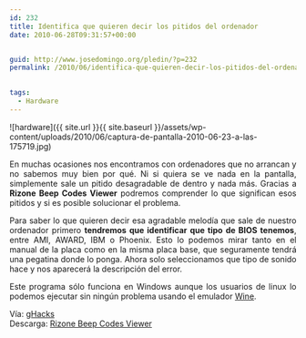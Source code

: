```yaml
---
id: 232
title: Identifica que quieren decir los pitidos del ordenador
date: 2010-06-28T09:31:57+00:00


guid: http://www.josedomingo.org/pledin/?p=232
permalink: /2010/06/identifica-que-quieren-decir-los-pitidos-del-ordenador/

  
tags:
  - Hardware
---
```

![hardware]({{ site.url }}{{ site.baseurl }}/assets/wp-content/uploads/2010/06/captura-de-pantalla-2010-06-23-a-las-175719.jpg)

<p style="text-align: justify;">
  En muchas ocasiones nos encontramos con ordenadores que no arrancan y no sabemos muy bien por qué. Ni si quiera se ve nada en la pantalla, simplemente sale un pitido desagradable de dentro y nada más. Gracias a <strong>Rizone Beep Codes Viewer</strong> podremos comprender lo que significan esos pitidos y si es posible solucionar el problema.
</p>

<p style="text-align: justify;">
  Para saber lo que quieren decir esa agradable melodía que sale de nuestro ordenador primero <strong>tendremos que identificar que tipo de BIOS tenemos</strong>, entre AMI, AWARD, IBM o Phoenix. Esto lo podemos mirar tanto en el manual de la placa como en la misma placa base, que seguramente tendrá una pegatina donde lo ponga. Ahora solo seleccionamos que tipo de sonido hace y nos aparecerá la descripción del error.
</p>

<p style="text-align: justify;">
  Este programa sólo funciona en Windows aunque los usuarios de linux lo podemos ejecutar sin ningún problema usando el emulador <a href="http://es.wikipedia.org/wiki/Wine">Wine</a>.
</p>

<p style="text-align: justify;">
  Vía: <a href="http://www.ghacks.net/2010/06/23/bios-beep-codes-viewer/">gHacks</a><br /> Descarga: <a href="http://www.rizonetech.com/?p=631">Rizone Beep Codes Viewer</a>
</p>

<!-- AddThis Advanced Settings generic via filter on the_content -->

<!-- AddThis Share Buttons generic via filter on the_content -->